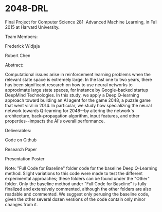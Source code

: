 # 2048-DRL

Final Project for Computer Science 281: Advanced Machine Learning, in Fall 2015 at Harvard University.

Team Members:

Frederick Widjaja

Robert Chen

Abstract:

Computational issues arise in reinforcement learning problems when the relevant state space is extremely large. In the last one to two years, there has been significant research on how to use neural networks to approximate large state spaces, for instance by Google-backed startup DeepMind Technologies. In this study, we apply a Deep Q-learning approach toward building an AI agent for the game 2048, a puzzle game that went viral in 2014. In particular, we study how specializing the neural network towards Q-learning for 2048--by altering the network's architecture, back-propagation algorithm, input features, and other properties--impacts the AI's overall performance.

Deliverables:

Code on Github

Research Paper

Presentation Poster

Note: "Full Code for Baseline" folder code for the baseline Deep Q-Learning method. Slight variations to this code were made to test the different experimental approaches; these folders can be found under the "Other" folder. Only the baseline method under "Full Code for Baseline" is fully finalized and extensively commented, although the other folders are also readable and commented. We suggest only perusing the baseline code, given the other several dozen versions of the code contain only minor changes from it.